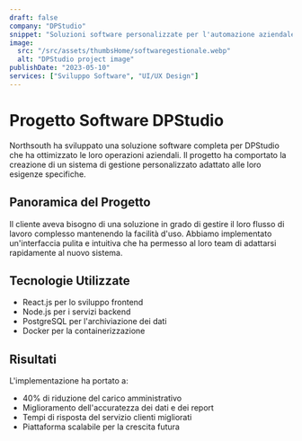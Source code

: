 ```yaml
---
draft: false
company: "DPStudio"
snippet: "Soluzioni software personalizzate per l'automazione aziendale"
image:
  src: "/src/assets/thumbsHome/softwaregestionale.webp"
  alt: "DPStudio project image"
publishDate: "2023-05-10"
services: ["Sviluppo Software", "UI/UX Design"]
---
```


# Progetto Software DPStudio

Northsouth ha sviluppato una soluzione software completa per DPStudio che ha ottimizzato le loro operazioni aziendali. Il progetto ha comportato la creazione di un sistema di gestione personalizzato adattato alle loro esigenze specifiche.

## Panoramica del Progetto

Il cliente aveva bisogno di una soluzione in grado di gestire il loro flusso di lavoro complesso mantenendo la facilità d'uso. Abbiamo implementato un'interfaccia pulita e intuitiva che ha permesso al loro team di adattarsi rapidamente al nuovo sistema.

## Tecnologie Utilizzate

- React.js per lo sviluppo frontend
- Node.js per i servizi backend
- PostgreSQL per l'archiviazione dei dati
- Docker per la containerizzazione

## Risultati

L'implementazione ha portato a:

- 40% di riduzione del carico amministrativo
- Miglioramento dell'accuratezza dei dati e dei report
- Tempi di risposta del servizio clienti migliorati
- Piattaforma scalabile per la crescita futura